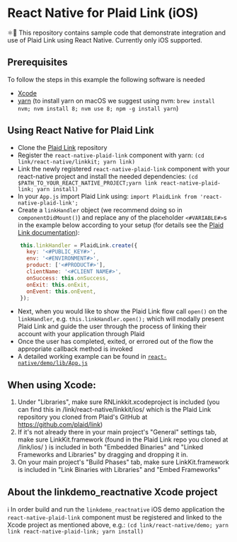 # React Native for Plaid Link (iOS)

⚛︎📱 This repository contains sample code that demonstrate integration and use of Plaid Link using React Native.
Currently only iOS supported.

## Prerequisites

To follow the steps in this example the following software is needed

* [Xcode](https://developer.apple.com/xcode/)
* [yarn](https://yarnpkg.com/) (to install yarn on macOS we suggest using nvm: `brew install nvm; nvm install 8; nvm use 8; npm -g install yarn`)

## Using React Native for Plaid Link

* Clone the [Plaid Link](https://github.com/plaid/link) repository
* Register the `react-native-plaid-link` component with yarn:
	`(cd link/react-native/linkkit; yarn link)`
* Link the newly registered `react-native-plaid-link` component with your react-native project and install the needed dependencies:
	`(cd $PATH_TO_YOUR_REACT_NATIVE_PROJECT;yarn link react-native-plaid-link; yarn install)`
* In your `App.js` import Plaid Link using:
	`import PlaidLink from 'react-native-plaid-link';`
* Create a `linkHandler` object (we recommend doing so in `componentDidMount()`) and replace any of the placeholder `<#VARIABLE#>`s in the example below according to your setup (for details see the [Plaid Link documentation](https://plaid.com/docs/quickstart/#client-side-link-configuration)):
```js
    this.linkHandler = PlaidLink.create({
      key: '<#PUBLIC_KEY#>',
      env: '<#ENVIRONMENT#>',
      product: ['<#PRODUCT#>'],
      clientName: '<#CLIENT NAME#>',
      onSuccess: this.onSuccess,
      onExit: this.onExit,
      onEvent: this.onEvent,
    });
```
* Next, when you would like to show the Plaid Link flow call `open()` on the `linkHandler`, e.g. `this.linkHandler.open();` which will modally present Plaid Link and guide the user through the process of linking their account with your application through Plaid
* Once the user has completed, exited, or errored out of the flow the appropriate callback method is invoked
* A detailed working example can be found in [`react-native/demo/lib/App.js`](/tree/master/react-native/demo/lib/App.js)

## When using Xcode:
1. Under "Libraries", make sure RNLinkkit.xcodeproject is included (you can find this in /link/react-native/linkkit/ios/ which is the Plaid Link repository you cloned from Plaid's GitHub at https://github.com/plaid/link)
2. If it's not already there in your main project's  "General" settings tab, make sure LinkKit.framework (found in the Plaid Link repo you cloned at /link/ios/ ) is included in both "Embedded Binaries" and "Linked Frameworks and Libraries" by dragging and dropping it in.
3. On your main project's "Build Phases" tab, make sure LinkKit.framework is included in "Link Binaries with Libraries" and "Embed Frameworks"

## About the linkdemo_reactnative Xcode project

ℹ️  In order build and run the `linkdemo_reactnative` iOS demo application the `react-native-plaid-link` component must be registered and linked to the Xcode project as mentioned above, e.g.:
	`(cd link/react-native/demo; yarn link react-native-plaid-link; yarn install)`
	
	
